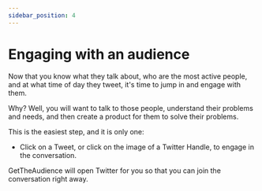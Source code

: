 ```yaml
---
sidebar_position: 4
---
```


# Engaging with an audience

Now that you know what they talk about, who are the most active people, and at what time of day they tweet, it's time to jump in and engage with them.

Why? Well, you will want to talk to those people, understand their problems and needs, and then create a product for them to solve their problems.

This is the easiest step, and it is only one:

- Click on a Tweet, or click on the image of a Twitter Handle, to engage in the conversation.

GetTheAudience will open Twitter for you so that you can join the conversation right away.